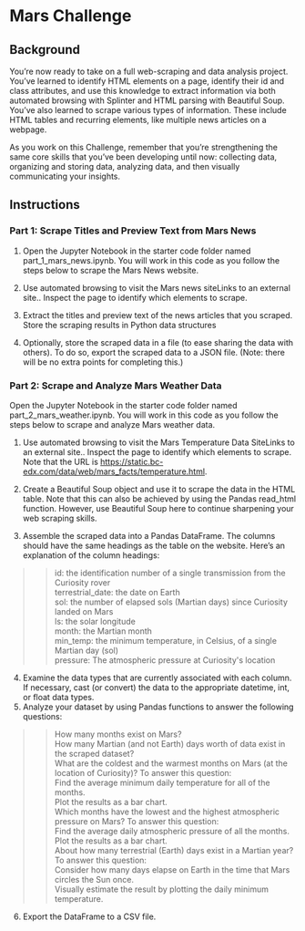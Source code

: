 # Mars Challenge
## Background
You’re now ready to take on a full web-scraping and data analysis project. You’ve learned to identify HTML elements on a page, identify their id and class attributes, and use this knowledge to extract information via both automated browsing with Splinter and HTML parsing with Beautiful Soup. You’ve also learned to scrape various types of information. These include HTML tables and recurring elements, like multiple news articles on a webpage.

As you work on this Challenge, remember that you’re strengthening the same core skills that you’ve been developing until now: collecting data, organizing and storing data, analyzing data, and then visually communicating your insights.

## Instructions
### Part 1: Scrape Titles and Preview Text from Mars News
1. Open the Jupyter Notebook in the starter code folder named part_1_mars_news.ipynb. You will work in this code as you follow the steps below to scrape the Mars News website.

2. Use automated browsing to visit the Mars news siteLinks to an external site.. Inspect the page to identify which elements to scrape.

3. Extract the titles and preview text of the news articles that you scraped. Store the scraping results in Python data structures 

4. Optionally, store the scraped data in a file (to ease sharing the data with others). To do so, export the scraped data to a JSON file. (Note: there will be no extra points for completing this.)

### Part 2: Scrape and Analyze Mars Weather Data
Open the Jupyter Notebook in the starter code folder named part_2_mars_weather.ipynb. You will work in this code as you follow the steps below to scrape and analyze Mars weather data.

1. Use automated browsing to visit the Mars Temperature Data SiteLinks to an external site.. Inspect the page to identify which elements to scrape. Note that the URL is https://static.bc-edx.com/data/web/mars_facts/temperature.html.
2. Create a Beautiful Soup object and use it to scrape the data in the HTML table. Note that this can also be achieved by using the Pandas read_html function. However, use Beautiful Soup here to continue sharpening your web scraping skills.

3. Assemble the scraped data into a Pandas DataFrame. The columns should have the same headings as the table on the website. Here’s an explanation of the column headings:  
>> id: the identification number of a single transmission from the Curiosity rover  
>> terrestrial_date: the date on Earth  
>> sol: the number of elapsed sols (Martian days) since Curiosity landed on Mars  
>> ls: the solar longitude  
>> month: the Martian month  
>> min_temp: the minimum temperature, in Celsius, of a single Martian day (sol)  
>> pressure: The atmospheric pressure at Curiosity's location  
4. Examine the data types that are currently associated with each column. If necessary, cast (or convert) the data to the appropriate datetime, int, or float data types.
5. Analyze your dataset by using Pandas functions to answer the following questions:

>>How many months exist on Mars?  
>>How many Martian (and not Earth) days worth of data exist in the scraped dataset?  
>>What are the coldest and the warmest months on Mars (at the location of Curiosity)? To answer this question:  
>>Find the average minimum daily temperature for all of the months.  
>>Plot the results as a bar chart.  
>>Which months have the lowest and the highest atmospheric pressure on Mars? To answer this question:  
>>Find the average daily atmospheric pressure of all the months.  
>>Plot the results as a bar chart.  
>>About how many terrestrial (Earth) days exist in a Martian year? To answer this question:  
>>Consider how many days elapse on Earth in the time that Mars circles the Sun once.  
>>Visually estimate the result by plotting the daily minimum temperature.  
6. Export the DataFrame to a CSV file.


